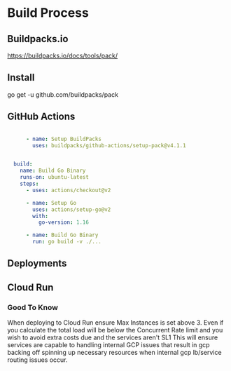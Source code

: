 # Build Process

## Buildpacks.io 

https://buildpacks.io/docs/tools/pack/


## Install 

go get -u github.com/buildpacks/pack    


## GitHub Actions

```yaml 

      - name: Setup BuildPacks
        uses: buildpacks/github-actions/setup-pack@v4.1.1

```


```yaml 

  build:
    name: Build Go Binary
    runs-on: ubuntu-latest
    steps:
      - uses: actions/checkout@v2

      - name: Setup Go
        uses: actions/setup-go@v2
        with:
          go-version: 1.16

      - name: Build Go Binary
        run: go build -v ./...


```


## Deployments

## Cloud Run 

### Good To Know  
When deploying to Cloud Run ensure Max Instances is set above 3.  Even if you calculate the total load will be below the Concurrent Rate limit and you wish to avoid extra costs due and the services aren't SL1    This will ensure services are capable to handling internal GCP issues that result in gcp backing off spinning up necessary resources when internal gcp lb/service routing issues occur. 


 